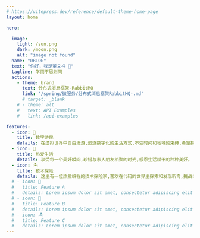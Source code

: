 ```yaml
---
# https://vitepress.dev/reference/default-theme-home-page
layout: home

hero:

  image:
    light: /sun.png
    dark: /moon.png
    alt: "image not found"
  name: "DBLOG"
  text: "你好，我是董文祥 👋"
  tagline: 学而不思则罔
  actions:
    - theme: brand
      text: 分布式消息框架-RabbitMQ
      link: '/spring/微服务/分布式消息框架RabbitMQ-.md'
      # target: _blank 
    # - theme: alt
    #   text: API Examples
    #   link: /api-examples

features:
  - icon: 🏰
    title: 数字游民
    details: 在虚拟世界中自由漫游,追逐数字化的生活方式,不受时间和地域的束缚,希望探索全新的工作与生活方式。
  - icon: 🌇
    title: 热爱生活
    details: 享受每一个美好瞬间,珍惜与家人朋友相聚的时光,感恩生活赋予的种种美好。
  - icon: 🏝️
    title: 技术探险
    details: 这里有一位热爱编程的技术探险家,喜欢在代码的世界里探索和发现新奇,挑战自己的技术极限,不断追求创新和突破。
  # - icon: 🏰
  #   title: Feature A
  #   details: Lorem ipsum dolor sit amet, consectetur adipiscing elit
  # - icon: 🌇
  #   title: Feature B
  #   details: Lorem ipsum dolor sit amet, consectetur adipiscing elit
  # - icon: 🏝️
  #   title: Feature C
  #   details: Lorem ipsum dolor sit amet, consectetur adipiscing elit
---
```



